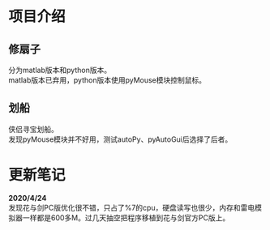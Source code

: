 # 项目介绍
## 修扇子
分为matlab版本和python版本。<br>
matlab版本已弃用，python版本使用pyMouse模块控制鼠标。

## 划船
侠侣寻宝划船。<br>
发现pyMouse模块并不好用，测试autoPy、pyAutoGui后选择了后者。

# 更新笔记
**2020/4/24**<br>
 发现花与剑PC版优化很不错，只占了%7的cpu，硬盘读写也很少，内存和雷电模拟器一样都是600多M。过几天抽空把程序移植到花与剑官方PC版上。
